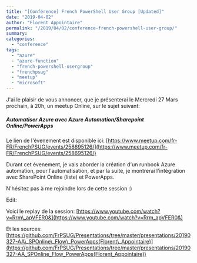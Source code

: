 ```yaml
---
title: "[Conférence] French PowerShell User Group [Updated]"
date: "2019-04-02"
author: "Florent Appointaire"
permalink: "/2019/04/02/conference-french-powershell-user-group/"
summary:
categories: 
  - "conference"
tags: 
  - "azure"
  - "azure-function"
  - "french-powershell-usergroup"
  - "frenchpsug"
  - "meetup"
  - "microsoft"
---
```

J'ai le plaisir de vous annoncer, que je présenterai le Mercredi 27 Mars prochain, à 20h, un meetup Online, sur le sujet suivant:
##### Automatiser Azure avec Azure Automation/Sharepoint Online/PowerApps

Le lien de l'évenement est disponible ici: [https://www.meetup.com/fr-FR/FrenchPSUG/events/258695126/](https://www.meetup.com/fr-FR/FrenchPSUG/events/258695126/)

Durant cet évenement, je vais aborder la création d'un runbook Azure automation, pour l'automatisation, et par la suite, je montrerai l'intégration avec SharePoint Online (liste) et PowerApps.

N'hésitez pas à me rejoindre lors de cette session :)

Edit:

Voici le replay de la session: [https://www.youtube.com/watch?v=Rrm\_apVFER0&](https://www.youtube.com/watch?v=Rrm_apVFER0&)

Et les sources: [https://github.com/FrPSUG/Presentations/tree/master/presentations/20190327-AA\_SPOnline\_Flow\_PowerApps(Florent\_Appointaire)](https://github.com/FrPSUG/Presentations/tree/master/presentations/20190327-AA_SPOnline_Flow_PowerApps(Florent_Appointaire))
